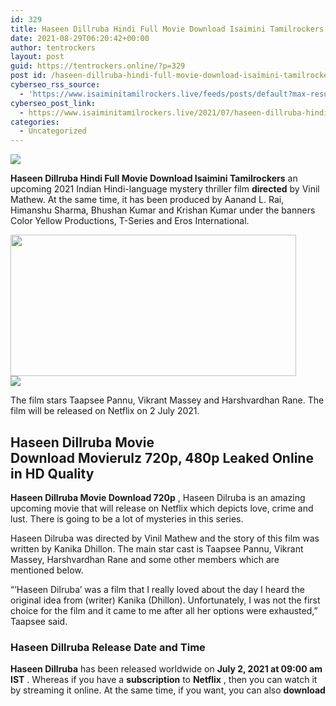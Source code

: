 ```yaml
---
id: 329
title: Haseen Dillruba Hindi Full Movie Download Isaimini Tamilrockers
date: 2021-08-29T06:20:42+00:00
author: tentrockers
layout: post
guid: https://tentrockers.online/?p=329
post id: /haseen-dillruba-hindi-full-movie-download-isaimini-tamilrockers/
cyberseo_rss_source:
  - 'https://www.isaiminitamilrockers.live/feeds/posts/default?max-results=150&start-index=1'
cyberseo_post_link:
  - https://www.isaiminitamilrockers.live/2021/07/haseen-dillruba-hindi-full-movie.html
categories:
  - Uncategorized
---
```

<div class="media_block">
  <img src="https://1.bp.blogspot.com/-r735q6QBDOo/YN6FQHB-N_I/AAAAAAAAA-4/BX2ZJmUgTGYwvmw2U6nmCJBX2C_hygVDQCLcBGAsYHQ/s72-w457-h226-c/HASHINA-DILRUBA.jpg" class="media_thumbnail" />
</div>

<meta content="Haseen Dillruba Hindi Full Movie Download Isaimini Tamilrockers an upcoming 2021 Indian Hindi-language mystery thriller film directed &nbsp;by V..." name="twitter:description" />

  


<center>
</center>

**Haseen Dillruba Hindi Full Movie Download Isaimini Tamilrockers** an upcoming 2021 Indian Hindi-language mystery thriller film **directed**&nbsp;by Vinil Mathew.&nbsp;At the same time, it has been produced by Aanand L. Rai, Himanshu Sharma, Bhushan Kumar and Krishan Kumar under the banners Color Yellow Productions, T-Series and Eros International.

<div class="separator">
  <a href="https://1.bp.blogspot.com/-r735q6QBDOo/YN6FQHB-N_I/AAAAAAAAA-4/BX2ZJmUgTGYwvmw2U6nmCJBX2C_hygVDQCLcBGAsYHQ/s1280/HASHINA-DILRUBA.jpg"><img loading="lazy" border="0" data-original-height="720" data-original-width="1280" height="226" src="https://1.bp.blogspot.com/-r735q6QBDOo/YN6FQHB-N_I/AAAAAAAAA-4/BX2ZJmUgTGYwvmw2U6nmCJBX2C_hygVDQCLcBGAsYHQ/w457-h226/HASHINA-DILRUBA.jpg" width="457" /></a>
</div>



<div class="separator">
  <a href="https://bonepa.com/1d8ec7348b/2b6fd1dd06/?placementName=default"><img border="0" data-original-height="250" data-original-width="300" src="https://1.bp.blogspot.com/-nfbzYVobUik/YMlpOerzdgI/AAAAAAAAA3Y/aAupsOUs_WMY6Lv7R1OtZhI6OqaRh-YAwCPcBGAYYCw/s0/e854879156f0849f3d27a89db88ed039.png" /></a>
</div>

The film stars Taapsee Pannu, Vikrant Massey and Harshvardhan Rane.&nbsp;The film will be released on Netflix on 2 July 2021.

## <span id="Haseen-Dillruba-Movie-Download-Movierulz-720p-480p-Leaked-Online-in-HD-Quality">Haseen Dillruba Movie Download&nbsp;<strong>Movierulz</strong>&nbsp;720p, 480p Leaked Online in HD Quality</span>

**Haseen Dillruba Movie Download 720p**&nbsp;, Haseen Dilruba is an amazing upcoming movie that will release on Netflix which depicts love, crime and lust.&nbsp;There is going to be a lot of mysteries in this series.

Haseen Dilruba was directed by Vinil Mathew and the story of this film was written by Kanika Dhillon.&nbsp;The main star cast is Taapsee Pannu, Vikrant Massey, Harshvardhan Rane and some other members which are mentioned below.

“&#8217;Haseen Dilruba&#8217; was a film that I really loved about the day I heard the original idea from (writer) Kanika (Dhillon).&nbsp;Unfortunately, I was not the first choice for the film and it came to me after all her options were exhausted,” Taapsee said.

### <span id="Haseen-Dillruba-Release-Date-and-Time">Haseen Dillruba Release Date and Time</span>

**Haseen Dillruba**&nbsp;has&nbsp;been released worldwide&nbsp;on&nbsp;**July 2, 2021 at 09:00 am IST**&nbsp;.&nbsp;Whereas&nbsp;if you have a&nbsp;**subscription**&nbsp;to&nbsp;**Netflix**&nbsp;, then you can watch it by streaming it online.&nbsp;<span>At the same time, if you want,&nbsp;</span><span>you can also&nbsp;</span>**download**

<center>
</center>